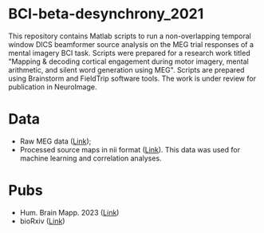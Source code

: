 # BCI-beta-desynchrony_2021
This repository contains Matlab scripts to run a non-overlapping temporal window DICS beamformer source analysis on the MEG trial responses of a mental imagery BCI task. Scripts were prepared for a research work titled "Mapping & decoding cortical engagement during motor imagery, mental arithmetic, and silent word generation using MEG". Scripts are prepared using Brainstorm and FieldTrip software tools. The work is under review for publication in NeuroImage.

# Data
 - Raw MEG data ([Link](https://springernature.figshare.com/collections/A_magnetoencephalography_dataset_for_motor_and_cognitive_imagery_BCI/5101544));
 - Processed source maps in nii format ([Link](https://figshare.com/articles/software/BCI-beta-desynchrony_2021/20469144)). This data was used for machine learning and correlation analyses.

# Pubs
- Hum. Brain Mapp. 2023 ([Link](https://www.biorxiv.org/content/10.1101/2022.07.16.500303v1))
- bioRxiv ([Link](https://www.biorxiv.org/content/10.1101/2022.07.16.500303v1))
